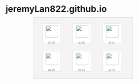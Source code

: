 # jeremyLan822.github.io
<!DOCTYPE html>
<html>
<head>
	<title>heihei</title>
	<meta charset="utf-8">
	<style type="text/css">
		*{margin: 0;padding: 0;}
		#move{
			cursor: move;
			padding: 10px;
			width: 300px;
			background-color: #f4f4f4;
			margin: 10px auto;
			border: 1px solid #ccc;
		}
		#move a{
			display: inline-block;
			width: 58px;
			height: 25px;
			border: 1px solid #ddd;
			border-radius: 3px;
			background-color: #fff;
			text-align: center;
			margin: 10px 17px;
			position: relative;
			padding-top: 40px;
			color: #9c9c9c;
			font-size: 12px;
			text-decoration: none;
			line-height: 25px;
			overflow: hidden;
		}
		#move i{
			position: absolute;
			top: 20px;
			left: 0;
			display: inline-block;
			width: 100%;
			text-align: center;
			filter: alpha(opacity=100);
			opacity: 1;
		}
		#move a:hover{
			color: #f00;
		}
		#move img{
			border: none;
			width: 40px;
			height: 40px;
			position: absolute;
			top:-15px;
			left: 10px;
		}
	</style>
	<script type="text/javascript" src="js/move.js"></script>
	<script type="text/javascript">
		window.onload=function () {
			var box=document.getElementById('move');
			var List=box.getElementsByTagName('a');
			for (var i = 0; i < List.length; i++) {
				List[i].onmouseenter=function(){
					var _this=this.getElementsByTagName('i')[0];
                    startMove(_this,{top:0,opacity:0},function(){
                    	_this.style.top=30+'px';
                    	startMove(_this,{top:15,opacity:100})
                    })
				}
			}
		}
	</script>
</head>
<body>
	<div id="move">
	   	<a href="#"><i><img src="images/game.png"/></i><p>彩票</p></a>
	   	<a href="#"><i><img src="images/insurance.png"/></i><p>电影</p></a>
	   	<a href="#"><i><img src="images/lottery.png"/></i><p>音乐</p></a>
	   	<a href="#"><i><img src="images/money.png"/></i><p>缴费</p></a>
	   	<a href="#"><i><img src="images/movie.png"/></i><p>理财</p></a>
	   	<a href="#"><i><img src="images/telephone.png"/></i><p>外卖</p></a>
    </div> 
</body>
</html>

